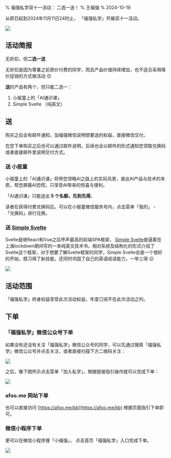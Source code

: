 % 福强私学双十一活动： 二选一送！
% 王福强
% 2024-10-19

从即日起到2024年11月11日24时止， 「福强私学」开展双十一活动。 

![](./images/38431729314021_.pic_hd.jpg)

## 活动简报

无折扣，但**二选一送**

无折扣是因为尊重之前原价付费的同学，而且产品价值持续增加，也不适合采用降价促销的方式做活动 😊

**送**的产品有两个，但只能二选一：

1. 小报童上的「AI通识课」
2. Simple Svelte （纯英文）

## 送

购买之后会有邮件通知，加福强微信说明想要送的权益，直接微信交付。

在您下单购买之后也可以通过邮件说明，后续也会以邮件的形式通知您领取兑换码或者直接邮件里说明交付方式。

### 送 小报童

小报童上的「AI通识课」将带您领略AI之路上的实际风景，直达AI产品与技术的本质，帮您屏蔽AI恐慌，只享受AI带来的惊喜与便利。

「AI通识课」只能送出 **5 个名额，先到先得**。

读者在获得付费兑换码后，可以在小报童微信服务号内，点击菜单「我的」 - 「兑换码」进行兑换。

### 送 [Simple Svelte](https://afoo.me/books.html)

Svelte是继React和Vue之后呼声最高的前端SPA框架， [Simple Svelte](https://afoo.me/books.html)是逼着在上海lockdown期间写的一本纯英文技术书，相对系统及结构化的形式介绍了Svelte这个框架，对于想要了解Svelte框架的同学，Simple Svelte会是一个很好的开始，既习得了新技能，还同时巩固了自己的英语阅读能力，一举三得 😉

![](/images/cover_simple_svelte.jpg)


## 活动范围

「福强私学」终身权益享受此次活动权益，年度订阅不在此次活动之列。 

## 下单

### 「福强私学」微信公众号下单

如果没有还没有关注「福强私学」微信公众号的同学，可以先通过搜索「福强私学」微信公众号并点击关注，或者直接扫描下方二维码关注：

![](/images/wechat_qrcode.png)

之后，像下图所示点击菜单「加入私学」，根据链接指引操作就可以完成下单：

![](./images/join_kb_menu.jpg)


### afoo.me 网站下单

也可以直接访问 [https://afoo.me/kb](https://afoo.me/kb) 根据页面指引下单即可。


### 微信小程序下单

更可以在微信小程序搜「小福强」， 点击首页「福强私学」入口完成下单。

![](/images/minifq.jpg)


